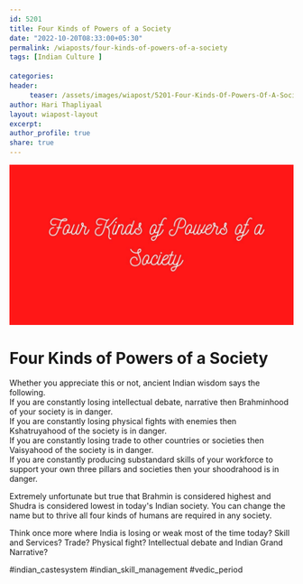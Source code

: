 ```yaml
--- 
id: 5201 
title: Four Kinds of Powers of a Society
date: "2022-10-20T08:33:00+05:30"
permalink: /wiaposts/four-kinds-of-powers-of-a-society
tags: [Indian Culture ]    

categories: 
header:
     teaser: /assets/images/wiapost/5201-Four-Kinds-Of-Powers-Of-A-Society.jpg
author: Hari Thapliyaal 
layout: wiapost-layout
excerpt:  
author_profile: true 
share: true 
---
```


![Four Kinds of Powers of a Society](/assets/images/wiapost/5201-Four-Kinds-Of-Powers-Of-A-Society.jpg)    
    
# Four Kinds of Powers of a Society    
     
Whether you appreciate this or not, ancient Indian wisdom says the following.     
If you are constantly losing intellectual debate, narrative then Brahminhood of your society is in danger.     
If you are constantly losing physical fights with enemies then Kshatruyahood of the society is in danger.     
If you are constantly losing trade to other countries or societies then Vaisyahood of the society is in danger.     
If you are constantly producing substandard skills of your workforce to support your own three pillars and societies then your shoodrahood is in danger.     
     
Extremely unfortunate but true that Brahmin is considered highest and Shudra is considered lowest in today's Indian society. You can change the name but to thrive all four kinds of humans are required in any society.     
     
Think once more where India is losing or weak most of the time today? Skill and Services? Trade? Physical fight? Intellectual debate and Indian Grand Narrative?     
    
#indian_castesystem #indian_skill_management #vedic_period     
